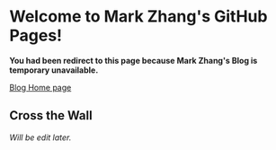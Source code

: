 # Welcome to Mark Zhang's GitHub Pages!
**You had been redirect to this page because Mark Zhang's Blog is temporary unavailable.**

[Blog Home page](https://zxmarkzhang.com)
## Cross the Wall
_Will be edit later._
